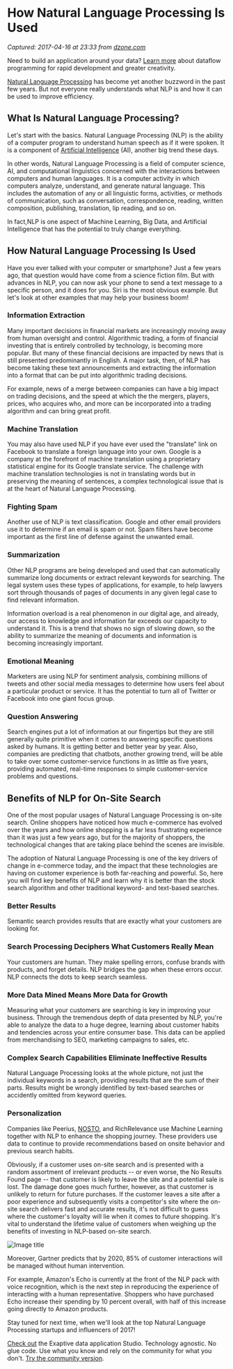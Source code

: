 # How Natural Language Processing Is Used

_Captured: 2017-04-16 at 23:33 from [dzone.com](https://dzone.com/articles/natural-language-processing-projects-amp-startups?edition=290924&utm_source=Daily%20Digest&utm_medium=email&utm_campaign=dd%202017-04-16)_

Need to build an application around your data? [Learn more](https://dzone.com/go?i=200129&u=http%3A%2F%2Fhubs.ly%2FH06Pr9h0) about dataflow programming for rapid development and greater creativity.

[Natural Language Processing](https://apiumhub.com/software-architecture-services-barcelona/) has become yet another buzzword in the past few years. But not everyone really understands what NLP is and how it can be used to improve efficiency.

## What Is Natural Language Processing?

Let's start with the basics. Natural Language Processing (NLP) is the ability of a computer program to understand human speech as if it were spoken. It is a component of [Artificial Intelligence](https://apiumhub.com/tech-blog-barcelona/disruptive-technology-innovations/) (AI), another big trend these days.

In other words, Natural Language Processing is a field of computer science, AI, and computational linguistics concerned with the interactions between computers and human languages. It is a computer activity in which computers analyze, understand, and generate natural language. This includes the automation of any or all linguistic forms, activities, or methods of communication, such as conversation, correspondence, reading, written composition, publishing, translation, lip reading, and so on.

In fact,NLP is one aspect of Machine Learning, Big Data, and Artificial Intelligence that has the potential to truly change everything.

## How Natural Language Processing Is Used

Have you ever talked with your computer or smartphone? Just a few years ago, that question would have come from a science fiction film. But with advances in NLP, you can now ask your phone to send a text message to a specific person, and it does for you. Siri is the most obvious example. But let's look at other examples that may help your business boom!

### **Information Extraction**

Many important decisions in financial markets are increasingly moving away from human oversight and control. Algorithmic trading, a form of financial investing that is entirely controlled by technology, is becoming more popular. But many of these financial decisions are impacted by news that is still presented predominantly in English. A major task, then, of NLP has become taking these text announcements and extracting the information into a format that can be put into algorithmic trading decisions.

For example, news of a merge between companies can have a big impact on trading decisions, and the speed at which the the mergers, players, prices, who acquires who, and more can be incorporated into a trading algorithm and can bring great profit.

### **Machine Translation**

You may also have used NLP if you have ever used the "translate" link on Facebook to translate a foreign language into your own. Google is a company at the forefront of machine translation using a proprietary statistical engine for its Google translate service. The challenge with machine translation technologies is not in translating words but in preserving the meaning of sentences, a complex technological issue that is at the heart of Natural Language Processing.

### **Fighting Spam**

Another use of NLP is text classification. Google and other email providers use it to determine if an email is spam or not. Spam filters have become important as the first line of defense against the unwanted email.

### **Summarization**

Other NLP programs are being developed and used that can automatically summarize long documents or extract relevant keywords for searching. The legal system uses these types of applications, for example, to help lawyers sort through thousands of pages of documents in any given legal case to find relevant information.

Information overload is a real phenomenon in our digital age, and already, our access to knowledge and information far exceeds our capacity to understand it. This is a trend that shows no sign of slowing down, so the ability to summarize the meaning of documents and information is becoming increasingly important.

### **Emotional Meaning**

Marketers are using NLP for sentiment analysis, combining millions of tweets and other social media messages to determine how users feel about a particular product or service. It has the potential to turn all of Twitter or Facebook into one giant focus group.

### **Question Answering**

Search engines put a lot of information at our fingertips but they are still generally quite primitive when it comes to answering specific questions asked by humans. It is getting better and better year by year. Also, companies are predicting that chatbots, another growing trend, will be able to take over some customer-service functions in as little as five years, providing automated, real-time responses to simple customer-service problems and questions.

## Benefits of NLP for On-Site Search

One of the most popular usages of Natural Language Processing is on-site search. Online shoppers have noticed how much e-commerce has evolved over the years and how online shopping is a far less frustrating experience than it was just a few years ago, but for the majority of shoppers, the technological changes that are taking place behind the scenes are invisible.

The adoption of Natural Language Processing is one of the key drivers of change in e-commerce today, and the impact that these technologies are having on customer experience is both far-reaching and powerful. So, here you will find key benefits of NLP and learn why it is better than the stock search algorithm and other traditional keyword- and text-based searches.

### Better Results

Semantic search provides results that are exactly what your customers are looking for.

### Search Processing Deciphers What Customers Really Mean

Your customers are human. They make spelling errors, confuse brands with products, and forget details. NLP bridges the gap when these errors occur. NLP connects the dots to keep search seamless.

### More Data Mined Means More Data for Growth

Measuring what your customers are searching is key in improving your business. Through the tremendous depth of data presented by NLP, you're able to analyze the data to a huge degree, learning about customer habits and tendencies across your entire consumer base. This data can be applied from merchandising to SEO, marketing campaigns to sales, etc.

### Complex Search Capabilities Eliminate Ineffective Results

Natural Language Processing looks at the whole picture, not just the individual keywords in a search, providing results that are the sum of their parts. Results might be wrongly identified by text-based searches or accidently omitted from keyword queries.

### Personalization

Companies like Peerius, [NOSTO](https://apiumhub.com/tech-blog-barcelona/apiumhub-partners/), and RichRelevance use Machine Learning together with NLP to enhance the shopping journey. These providers use data to continue to provide recommendations based on onsite behavior and previous search habits.

Obviously, if a customer uses on-site search and is presented with a random assortment of irrelevant products -- or even worse, the No Results Found page -- that customer is likely to leave the site and a potential sale is lost. The damage done goes much further, however, as that customer is unlikely to return for future purchases. If the customer leaves a site after a poor experience and subsequently visits a competitor's site where the on-site search delivers fast and accurate results, it's not difficult to guess where the customer's loyalty will lie when it comes to future shopping. It's vital to understand the lifetime value of customers when weighing up the benefits of investing in NLP-based on-site search.

![Image title](https://apiumhub.com/wp-content/uploads/2017/03/NLP-in-ecommerce-statistics-1024x576.png)

Moreover, Gartner predicts that by 2020, 85% of customer interactions will be managed without human intervention.

For example, Amazon's Echo is currently at the front of the NLP pack with voice recognition, which is the next step in reproducing the experience of interacting with a human representative. Shoppers who have purchased Echo increase their spending by 10 percent overall, with half of this increase going directly to Amazon products.

Stay tuned for next time, when we'll look at the top Natural Language Processing startups and influencers of 2017!

[Check out](https://dzone.com/go?i=200130&u=http%3A%2F%2Fhubs.ly%2FH06Pr9h0) the Exaptive data application Studio. Technology agnostic. No glue code. Use what you know and rely on the community for what you don't. [Try the community version](https://dzone.com/go?i=200130&u=https%3A%2F%2Fexaptive.city%2F%23%2Flanding%3Freferrer%3DGeneral).
